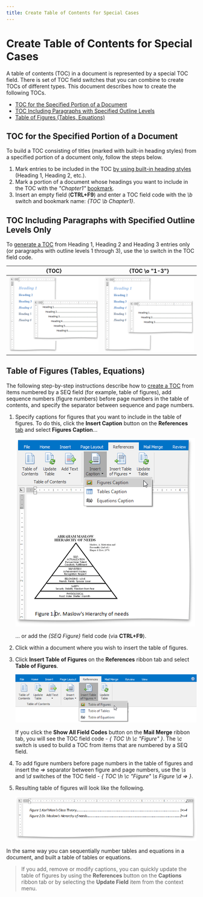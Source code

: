 ```yaml
---
title: Create Table of Contents for Special Cases
---
```

# Create Table of Contents for Special Cases
A table of contents (TOC) in a document is represented by a special TOC field. There is set of TOC field switches that you can combine to create TOCs of different types. This document describes how to create the following TOCs.
* [TOC for the Specified Portion of a Document](#tocspecifiedchapter)
* [TOC Including Paragraphs with Specified Outline Levels](#tocfromspecifiedoutlinelevels)
* [Table of Figures (Tables, Equations)](#tableoffigures)

## <a name="tocspecifiedchapter"/>TOC for the Specified Portion of a Document
To build a TOC consisting of titles (marked with built-in heading styles) from a specified portion of a document only, follow the steps below.
1. Mark entries to be included in the TOC [by using built-in heading styles](create-a-table-of-contents.md) (Heading 1, Heading 2, etc.).
2. Mark a portion of a document whose headings you want to include in the TOC with the _"Chapter1"_ [bookmark](../miscellaneous/insert-a-bookmark.md).
3. Insert an empty field (**CTRL+F9**) and enter a TOC field code with the _\b_ switch and bookmark name: _{TOC \b Chapter1}_.

## <a name="tocfromspecifiedoutlinelevels"/>TOC Including Paragraphs with Specified Outline Levels Only
To [generate a TOC](create-a-table-of-contents.md) from Heading 1, Heading 2 and Heading 3 entries only (or paragraphs with outline levels 1 through 3), use the \o switch in the TOC field code.

| {TOC} | {TOC \o "1-3"} |
|---|---|
| ![RTETocFieldDefault](../../../images/img121450.png) | ![RTETOCOSwitch](../../../images/img121451.png) |

## <a name="tableoffigures"/>Table of Figures (Tables, Equations)
The following step-by-step instructions describe how to [create a TOC](create-a-table-of-contents.md) from items numbered by a SEQ field (for example, table of figures), add sequence numbers (figure numbers) before page numbers in the table of contents, and specify the separator between sequence and page numbers.
1. Specify captions for figures that you want to include in the table of figures. To do this, click the **Insert Caption** button on the **References** [tab](../text-editor-ui/ribbon-interface.md) and select **Figures Caption**...
	
	![RTETOCInsertFigure](../../../images/img121456.png)
	
	... or add the _{SEQ Figure}_ field code (via **CTRL+F9**).
2. Click within a document where you wish to insert the table of figures.
3. Click **Insert Table of Figures** on the **References** ribbon tab and select **Table of Figures**.
	
	![RTETOCInsertTableOfFigures](../../../images/img121453.png)
	
	If you click the **Show All Field Codes** button on the **Mail Merge** ribbon tab, you will see the TOC field code - _{ TOC \h \c "Figure" }_. The _\c_ switch is used to build a TOC from items that are numbered by a SEQ field.
4. To add figure numbers before page numbers in the table of figures and insert the _=>_ separator between figure and page numbers, use the _\s_ and _\d_ switches of the TOC field - _{ TOC \h \c "Figure" \s Figure \d => }_.
5. Resulting table of figures will look like the following.
	
	![RTETOCFiguresResult](../../../images/img121455.png)

In the same way you can sequentially number tables and equations in a document, and built a table of tables or equations.

> If you add, remove or modify captions, you can quickly update the table of figures by using the **References** button on the **Captions** ribbon tab or by selecting the **Update Field** item from the context menu.